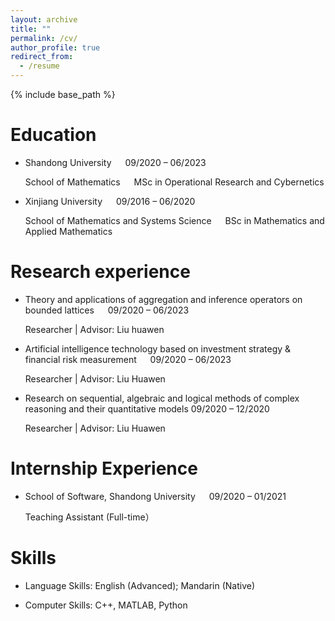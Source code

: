 ```yaml
---
layout: archive
title: ""
permalink: /cv/
author_profile: true
redirect_from:
  - /resume
---
```


{% include base_path %}


Education
======
* Shandong University &emsp; 09/2020 – 06/2023
  
  School of Mathematics &emsp; MSc in Operational Research and Cybernetics
    
  
* Xinjiang University  &emsp; 09/2016 – 06/2020
  
  School of Mathematics and Systems Science &emsp; BSc in Mathematics and Applied Mathematics
  

Research experience
======
* Theory and applications of aggregation and inference operators on bounded lattices &emsp; 09/2020 – 06/2023
  
  Researcher | Advisor: Liu huawen
    

* Artificial intelligence technology based on investment strategy & financial risk measurement &emsp; 09/2020 – 06/2023
  
  Researcher | Advisor: Liu Huawen
                   

* Research on sequential, algebraic and logical methods of complex reasoning and their quantitative models  09/2020 – 12/2020
  
  Researcher | Advisor: Liu Huawen 


Internship Experience
======
* School of Software, Shandong University  &emsp; 09/2020 – 01/2021
  
  Teaching Assistant (Full-time）

Skills
======
* Language Skills: English (Advanced); Mandarin (Native)
  
* Computer Skills: C++, MATLAB, Python
